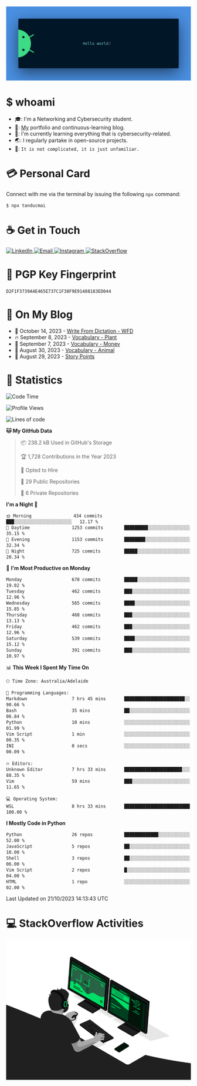 <p align="center"><img src="assets/banner.png" /></p>

[//]: ![](https://github.com/tanducmai/tanducmai/actions/workflows/waka-stats.yml/badge.svg)
[//]: ![](https://github.com/tanducmai/tanducmai/actions/workflows/latest-blogs.yml/badge.svg)
[//]: ![](https://github.com/tanducmai/tanducmai/actions/workflows/stackoverflow-activities.yml/badge.svg)

# $ whoami

- :mortar_board:: I'm a Networking and Cybersecurity student.
- :telescope:: [My](https://tanducmai.com/) portfolio and continuous-learning blog.
- :seedling:: I'm currently learning everything that is cybersecurity-related.
- :earth_asia:: I regularly partake in open-source projects.
- :speech_balloon:: `It is not complicated, it is just unfamiliar.`

# :credit_card: Personal Card

Connect with me via the terminal by issuing the following `npx` command:

```bash
$ npx tanducmai
```

# :coffee: Get in Touch

<a target="_blank" href="https://www.linkedin.com/in/tanducmai/">
  <img alt="LinkedIn" src="https://img.shields.io/badge/LinkedIn-0077B5?style=for-the-badge&logo=linkedin&logoColor=white" />
</a>
<a target="_blank" href="mailto:henryfromvietnam@gmail.com">
  <img alt="Email" src="https://img.shields.io/badge/Gmail-D14836?style=for-the-badge&logo=gmail&logoColor=white" />
</a>
<a target="_blank" href="https://www.instagram.com/henry.maii/">
  <img alt="Instagram" src="https://img.shields.io/badge/Instagram-E4405F?style=for-the-badge&logo=instagram&logoColor=white" />
</a>
<a target="_blank" href="https://stackoverflow.com/users/16999206/tanducmai">
  <img alt="StackOverflow" src="https://img.shields.io/static/v1?message=Stackoverflow&logo=stackoverflow&label=&color=FE7A16&logoColor=white&labelColor=&style=for-the-badge" />
</a>

# :closed_lock_with_key: PGP Key Fingerprint

`D2F1F3739A4E465E737C1F38F9E91488183ED044`

# :scroll: On My Blog

<!-- BLOG-POST-LIST:START -->
 - 💯 October 14, 2023 - [Write From Dictation - WFD](https://tanducmai.com/posts/glossaries/pte/wfd/)
 - 🔥 September 8, 2023 - [Vocabulary - Plant](https://tanducmai.com/posts/glossaries/vocabulary/vocabulary-plant/)
 - 💫 September 7, 2023 - [Vocabulary - Money](https://tanducmai.com/posts/glossaries/vocabulary/vocabulary-money/)
 - 🚀 August 30, 2023 - [Vocabulary - Animal](https://tanducmai.com/posts/glossaries/vocabulary/vocabulary-animal/)
 - 🌮 August 29, 2023 - [Story Points](https://tanducmai.com/posts/agile-development-and-governance/story-points/)<!-- BLOG-POST-LIST:END -->

# :1234: Statistics

<!--START_SECTION:waka-->
![Code Time](http://img.shields.io/badge/Code%20Time-138%20hrs%2035%20mins-blue)

![Profile Views](http://img.shields.io/badge/Profile%20Views-0-blue)

![Lines of code](https://img.shields.io/badge/From%20Hello%20World%20I%27ve%20Written-9.1%20million%20lines%20of%20code-blue)

**🐱 My GitHub Data** 

> 📦 238.2 kB Used in GitHub's Storage 
 > 
> 🏆 1,728 Contributions in the Year 2023
 > 
> 💼 Opted to Hire
 > 
> 📜 29 Public Repositories 
 > 
> 🔑 6 Private Repositories 
 > 
**I'm a Night 🦉** 

```text
🌞 Morning                434 commits         ███░░░░░░░░░░░░░░░░░░░░░░   12.17 % 
🌆 Daytime                1253 commits        █████████░░░░░░░░░░░░░░░░   35.15 % 
🌃 Evening                1153 commits        ████████░░░░░░░░░░░░░░░░░   32.34 % 
🌙 Night                  725 commits         █████░░░░░░░░░░░░░░░░░░░░   20.34 % 
```
📅 **I'm Most Productive on Monday** 

```text
Monday                   678 commits         █████░░░░░░░░░░░░░░░░░░░░   19.02 % 
Tuesday                  462 commits         ███░░░░░░░░░░░░░░░░░░░░░░   12.96 % 
Wednesday                565 commits         ████░░░░░░░░░░░░░░░░░░░░░   15.85 % 
Thursday                 468 commits         ███░░░░░░░░░░░░░░░░░░░░░░   13.13 % 
Friday                   462 commits         ███░░░░░░░░░░░░░░░░░░░░░░   12.96 % 
Saturday                 539 commits         ████░░░░░░░░░░░░░░░░░░░░░   15.12 % 
Sunday                   391 commits         ███░░░░░░░░░░░░░░░░░░░░░░   10.97 % 
```


📊 **This Week I Spent My Time On** 

```text
🕑︎ Time Zone: Australia/Adelaide

💬 Programming Languages: 
Markdown                 7 hrs 45 mins       ███████████████████████░░   90.66 % 
Bash                     35 mins             ██░░░░░░░░░░░░░░░░░░░░░░░   06.84 % 
Python                   10 mins             ░░░░░░░░░░░░░░░░░░░░░░░░░   01.99 % 
Vim Script               1 min               ░░░░░░░░░░░░░░░░░░░░░░░░░   00.35 % 
INI                      0 secs              ░░░░░░░░░░░░░░░░░░░░░░░░░   00.09 % 

🔥 Editors: 
Unknown Editor           7 hrs 33 mins       ██████████████████████░░░   88.35 % 
Vim                      59 mins             ███░░░░░░░░░░░░░░░░░░░░░░   11.65 % 

💻 Operating System: 
WSL                      8 hrs 33 mins       █████████████████████████   100.00 % 
```

**I Mostly Code in Python** 

```text
Python                   26 repos            █████████████░░░░░░░░░░░░   52.00 % 
JavaScript               5 repos             ██░░░░░░░░░░░░░░░░░░░░░░░   10.00 % 
Shell                    3 repos             ██░░░░░░░░░░░░░░░░░░░░░░░   06.00 % 
Vim Script               2 repos             █░░░░░░░░░░░░░░░░░░░░░░░░   04.00 % 
HTML                     1 repo              ░░░░░░░░░░░░░░░░░░░░░░░░░   02.00 % 
```




 Last Updated on 21/10/2023 14:13:43 UTC
<!--END_SECTION:waka-->

# :computer: StackOverflow Activities

<!-- STACKOVERFLOW:START -->
<!-- STACKOVERFLOW:END -->

<p align="center"><img src="assets/developer.gif" /></p>
